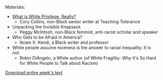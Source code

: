 
Materials:

- <a href="week1/what-is-white-privilege.pdf">What is White Privilege, Really?</a>
  - Cory Collins, non-Black senior writer at Teaching Tolerance
- Unpacking the Invisible Knapsack 
  - Peggy McIntosh, non-Black feminist, anti-racist scholar and speaker
- Who Gets to be Afraid in America?
  - Ibram X. Kendi, a Black writer and professor
- White people assume niceness is the answer to racial inequality. It is not.
  - Robin DiAngelo, a White author (of White Fragility: Why It's So Hard for White People to Talk about Racism)

<div><a href="week1/week1.zip">Download entire week's text</a></div>
